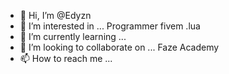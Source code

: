 - 👋 Hi, I’m @Edyzn
- 👀 I’m interested in ... Programmer fivem .lua
- 🌱 I’m currently learning ...
- 💞️ I’m looking to collaborate on ... Faze Academy
- 📫 How to reach me ...

<!---
Edyzn/Edyzn is a ✨ special ✨ repository because its `README.md` (this file) appears on your GitHub profile.
You can click the Preview link to take a look at your changes.
--->
